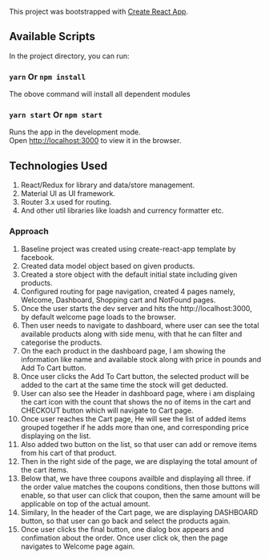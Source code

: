 This project was bootstrapped with [Create React App](https://github.com/facebookincubator/create-react-app).

## Available Scripts

In the project directory, you can run:

### `yarn` Or `npm install` 

The obove command will install all dependent modules

### `yarn start` Or `npm start`  

Runs the app in the development mode.<br>
Open [http://localhost:3000](http://localhost:3000) to view it in the browser.

## Technologies Used

 1. React/Redux for library and data/store management. 
 2. Material UI as UI framework.
 3. Router 3.x used for routing.
 4. And other util libraries like loadsh and currency formatter etc.

### Approach

 1. Baseline project was created using create-react-app template by facebook.
 2. Created data model object based on given products.
 3. Created a store object with the default initial state including given products. 
 4. Configured routing for page navigation, created 4 pages namely, Welcome, Dashboard, Shopping cart and   NotFound pages.
 5. Once the user starts the dev server and hits the http://localhost:3000, by default welcome page loads
 to the browser.
 6. Then user needs to navigate to dashboard, where user can see the total available products along with
 side menu, with that he can filter and categorise the products.
 7. On the each product in the dashboard page, I am showing the information like name and available stock along with price in pounds and Add To Cart button.
 8. Once user clicks the Add To Cart button, the selected product will be added to the cart at the same time
 the stock will get deducted.
 9. User can also see the Header in dashboard page, where i am displaing the cart icon with the count that shows the no of items in the cart and CHECKOUT button which will navigate to Cart page.
 10. Once user reaches the Cart page, He will see the list of added items grouped together if he adds more than one, and corresponding price displaying on the list.
 11. Also added two button on the list, so that user can add or remove items from his cart of that product.
 12. Then in the right side of the page, we are displaying the total amount of the cart items.
 13. Below that, we have three coupons availble and displaying all three. if the order value matches the coupons conditions, then those buttons will enable, so that user can click that coupon, then the same amount will be applicable on top of the actual amount.
 14. Similary, In the header of the Cart page, we are displaying DASHBOARD button, so that user can go back and select the products again.
 15. Once user clicks the final button, one dialog box appears and confimation about the order. Once user click ok, then the page navigates to Welcome page again.  
